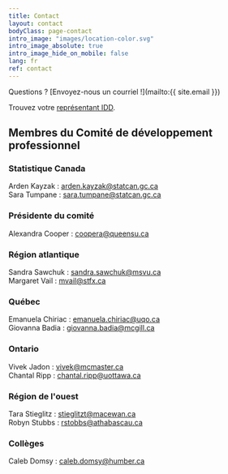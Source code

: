 ```yaml
---
title: Contact
layout: contact
bodyClass: page-contact
intro_image: "images/location-color.svg"
intro_image_absolute: true
intro_image_hide_on_mobile: false
lang: fr
ref: contact
---
```


Questions ? [Envoyez-nous un courriel !](mailto:{{ site.email }})

Trouvez votre [représentant IDD](https://www.statcan.gc.ca/fra/microdonnees/idd/communaute).

## Membres du Comité de développement professionnel

### Statistique Canada

Arden Kayzak : <arden.kayzak@statcan.gc.ca>  
Sara Tumpane : <sara.tumpane@statcan.gc.ca>  

### Présidente du comité

Alexandra Cooper : <coopera@queensu.ca>

### Région atlantique

Sandra Sawchuk : <sandra.sawchuk@msvu.ca>  
Margaret Vail : <mvail@stfx.ca>  

### Québec

Emanuela Chiriac : <emanuela.chiriac@uqo.ca>  
Giovanna Badia : <giovanna.badia@mcgill.ca>     

### Ontario

Vivek Jadon : <vivek@mcmaster.ca>  
Chantal Ripp : <chantal.ripp@uottawa.ca>  

### Région de l'ouest

Tara Stieglitz : <stieglitzt@macewan.ca>  
Robyn Stubbs : <rstobbs@athabascau.ca>

### Collèges

Caleb Domsy : <caleb.domsy@humber.ca>  
